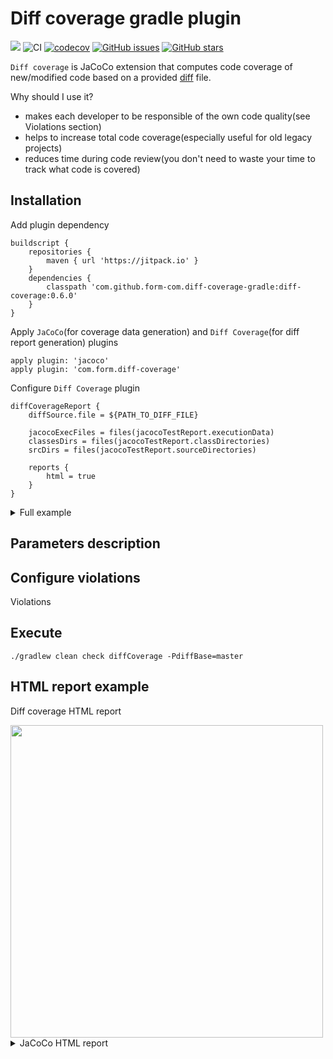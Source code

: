 # Diff coverage gradle plugin 
[![](https://jitpack.io/v/form-com/diff-coverage-gradle.svg)](https://jitpack.io/#form-com/diff-coverage-gradle) 
![CI](https://github.com/form-com/diff-coverage-gradle/workflows/CI/badge.svg) 
[![codecov](https://codecov.io/gh/form-com/diff-coverage-gradle/branch/master/graph/badge.svg)](https://codecov.io/gh/form-com/diff-coverage-gradle)
[![GitHub issues](https://img.shields.io/github/issues/form-com/diff-coverage-gradle)](https://github.com/form-com/diff-coverage-gradle/issues)
[![GitHub stars](https://img.shields.io/github/stars/form-com/diff-coverage-gradle?style=flat-square)](https://github.com/form-com/diff-coverage-gradle/stargazers) 

`Diff coverage` is JaCoCo extension that computes code coverage of new/modified code based on a provided [diff](https://en.wikipedia.org/wiki/Diff#Unified_format) file. 

Why should I use it?
* makes each developer to be responsible of the own code quality(see Violations section)
* helps to increase total code coverage(especially useful for old legacy projects)
* reduces time during code review(you don't need to waste your time to track what code is covered)

## Installation
Add plugin dependency  
```
buildscript {
    repositories {
        maven { url 'https://jitpack.io' }
    }
    dependencies {
        classpath 'com.github.form-com.diff-coverage-gradle:diff-coverage:0.6.0'
    }
}
```
Apply `JaCoCo`(for coverage data generation) and `Diff Coverage`(for diff report generation) plugins  
```
apply plugin: 'jacoco'
apply plugin: 'com.form.diff-coverage'
```
Configure `Diff Coverage` plugin
```
diffCoverageReport {
    diffSource.file = ${PATH_TO_DIFF_FILE} 
    
    jacocoExecFiles = files(jacocoTestReport.executionData)
    classesDirs = files(jacocoTestReport.classDirectories)
    srcDirs = files(jacocoTestReport.sourceDirectories)

    reports {
        html = true
    }
}
```

<details>
  <summary>Full example</summary> 
   
   
  ```
    import java.nio.file.Files

    buildscript {
        repositories {
            maven { url 'https://jitpack.io' }
        }
        dependencies {
            classpath 'com.github.form-com.diff-coverage-gradle:diff-coverage:0.6.0'
        }
    }
    apply plugin: 'jacoco'
    apply plugin: 'com.form.diff-coverage'

    // Generate diff file using `git diff` tool    
    ext.createDiffUrl = { ->
        def diffBase = project.hasProperty('diffBase') ? project.diffBase : 'HEAD'
        def file = Files.createTempFile(URLEncoder.encode(project.name, 'UTF-8'), '.diff').toFile()
        file.withOutputStream { out ->
            exec {
                commandLine 'git', 'diff', '--no-color', '--minimal', diffBase
                standardOutput = out
            }
        }
        return file.toURI().toURL()
    }
    
    diffCoverageReport {
        afterEvaluate {
            diffSource.url =  createDiffUrl()
        } 
        
        jacocoExecFiles = files(jacocoTestReport.executionData)
        classesDirs = files(jacocoTestReport.classDirectories)
        srcDirs = files(jacocoTestReport.sourceDirectories)
    
        reports {
            html = true
        }
    
        violationRules {
            minBranches = 0.9
            minLines = 0.9
            minInstructions = 0.9
            failOnViolation = true 
        }
    }
  ```  
    
</details>


## Parameters description

## Configure violations
Violations

## Execute

```
./gradlew clean check diffCoverage -PdiffBase=master
```

## HTML report example

Diff coverage HTML report

<img src="https://user-images.githubusercontent.com/8483470/77781538-a74f3480-704d-11ea-9e39-051f1001b88a.png" width=500 />

<details>
  <summary>JaCoCo HTML report</summary> 
  <img src="https://user-images.githubusercontent.com/8483470/77781534-a61e0780-704d-11ea-871e-879fb45757cd.png" width=500 />        
</details>

